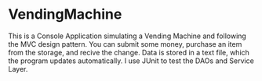 # VendingMachine

This is a Console Application simulating a Vending Machine and following the MVC design pattern.
You can submit some money, purchase an item from the storage, and recive the change.
Data is stored in a text file, which the program updates automatically.
I use JUnit to test the DAOs and Service Layer.
